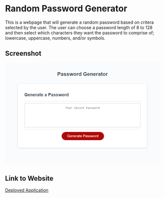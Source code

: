 # Random Password Generator

This is a webpage that will generate a random password based on critera selected by the user. The user can choose a password length of 8 to 128 and then select which characters they want the password to comprise of; lowercase, uppercase, numbers, and/or symbols.

## Screenshot

![ScreenShot](screenshot.png)

## Link to Website

[Deployed Application](https://vasilyg10.github.io/random-password-generator/)
